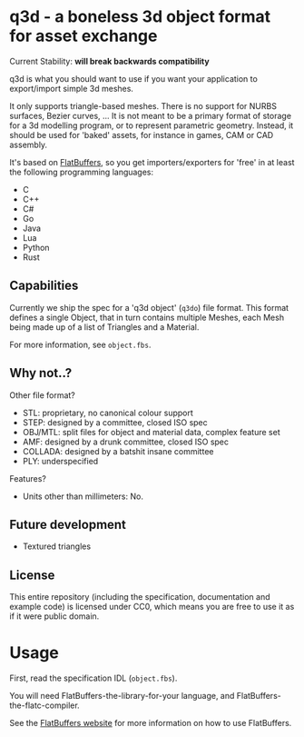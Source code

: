 q3d - a boneless 3d object format for asset exchange
====================================================

Current Stability: **will break backwards compatibility**

q3d is what you should want to use if you want your application to export/import simple 3d meshes.

It only supports triangle-based meshes. There is no support for NURBS surfaces, Bezier curves, ... It is not meant to be a primary format of storage for a 3d modelling program, or to represent parametric geometry. Instead, it should be used for 'baked' assets, for instance in games, CAM or CAD assembly.

It's based on [FlatBuffers](https://google.github.io/flatbuffers/), so you get importers/exporters for 'free' in at least the following programming languages:
 - C
 - C++
 - C#
 - Go
 - Java
 - Lua
 - Python
 - Rust

Capabilities
------------

Currently we ship the spec for a 'q3d object' (`q3do`) file format. This format defines a single Object, that in turn contains multiple Meshes, each Mesh being made up of a list of Triangles and a Material.

For more information, see `object.fbs`.

Why not..?
----------

Other file format?

 - STL: proprietary, no canonical colour support
 - STEP: designed by a committee, closed ISO spec
 - OBJ/MTL: split files for object and material data, complex feature set
 - AMF: designed by a drunk committee, closed ISO spec
 - COLLADA: designed by a batshit insane committee
 - PLY: underspecified

Features?

 - Units other than millimeters: No.

Future development
------------------

 - Textured triangles

License
-------

This entire repository (including the specification, documentation and example code) is licensed under CC0, which means you are free to use it as if it were public domain.

Usage
=====

First, read the specification IDL (`object.fbs`).

You will need FlatBuffers-the-library-for-your language, and FlatBuffers-the-flatc-compiler.

See the [FlatBuffers website](https://google.github.io/flatbuffers/flatbuffers_guide_building.html) for more information on how to use FlatBuffers.
